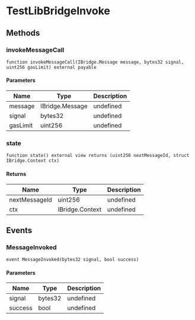 # TestLibBridgeInvoke

## Methods

### invokeMessageCall

```solidity
function invokeMessageCall(IBridge.Message message, bytes32 signal, uint256 gasLimit) external payable
```

#### Parameters

| Name     | Type            | Description |
| -------- | --------------- | ----------- |
| message  | IBridge.Message | undefined   |
| signal   | bytes32         | undefined   |
| gasLimit | uint256         | undefined   |

### state

```solidity
function state() external view returns (uint256 nextMessageId, struct IBridge.Context ctx)
```

#### Returns

| Name          | Type            | Description |
| ------------- | --------------- | ----------- |
| nextMessageId | uint256         | undefined   |
| ctx           | IBridge.Context | undefined   |

## Events

### MessageInvoked

```solidity
event MessageInvoked(bytes32 signal, bool success)
```

#### Parameters

| Name    | Type    | Description |
| ------- | ------- | ----------- |
| signal  | bytes32 | undefined   |
| success | bool    | undefined   |
